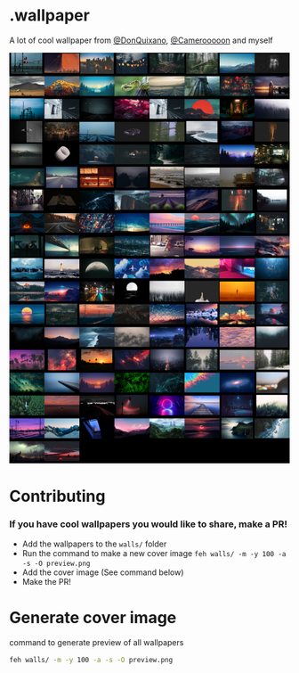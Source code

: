 # .wallpaper

A lot of cool wallpaper from [@DonQuixano](https://github.com/DonQuixano), [@Camerooooon](https://github.com/Camerooooon) and myself

![Image preview](https://github.com/JakeRoggenbuck/.wallpaper/blob/master/preview.png)

# Contributing
### If you have cool wallpapers you would like to share, make a PR!
- Add the wallpapers to the `walls/` folder
- Run the command to make a new cover image `feh walls/ -m -y 100 -a -s -O preview.png`
- Add the cover image (See command below)
- Make the PR!


# Generate cover image
command to generate preview of all wallpapers
```sh
feh walls/ -m -y 100 -a -s -O preview.png
```
